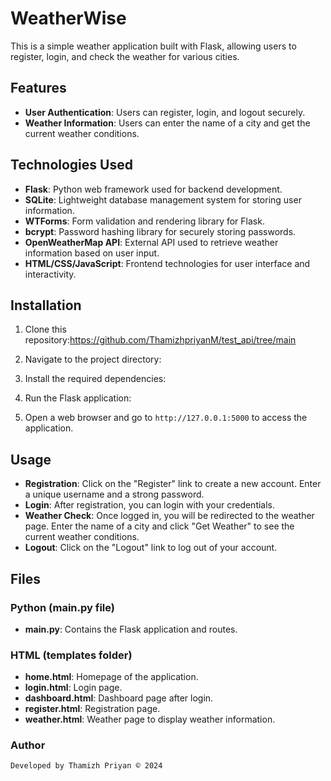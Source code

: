 # WeatherWise

This is a simple weather application built with Flask, allowing users to register, login, and check the weather for various cities.

## Features

- **User Authentication**: Users can register, login, and logout securely.
- **Weather Information**: Users can enter the name of a city and get the current weather conditions.

## Technologies Used

- **Flask**: Python web framework used for backend development.
- **SQLite**: Lightweight database management system for storing user information.
- **WTForms**: Form validation and rendering library for Flask.
- **bcrypt**: Password hashing library for securely storing passwords.
- **OpenWeatherMap API**: External API used to retrieve weather information based on user input.
- **HTML/CSS/JavaScript**: Frontend technologies for user interface and interactivity.

## Installation

1. Clone this repository:https://github.com/ThamizhpriyanM/test_api/tree/main

2. Navigate to the project directory:


3. Install the required dependencies:


4. Run the Flask application:


5. Open a web browser and go to `http://127.0.0.1:5000` to access the application.

## Usage

- **Registration**: Click on the "Register" link to create a new account. Enter a unique username and a strong password.
- **Login**: After registration, you can login with your credentials.
- **Weather Check**: Once logged in, you will be redirected to the weather page. Enter the name of a city and click "Get Weather" to see the current weather conditions.
- **Logout**: Click on the "Logout" link to log out of your account.
## Files
### Python (main.py file)

- **main.py**: Contains the Flask application and routes.

### HTML (templates folder)

- **home.html**: Homepage of the application.
- **login.html**: Login page.
- **dashboard.html**: Dashboard page after login.
- **register.html**: Registration page.
- **weather.html**: Weather page to display weather information.

### Author 
    Developed by Thamizh Priyan © 2024


